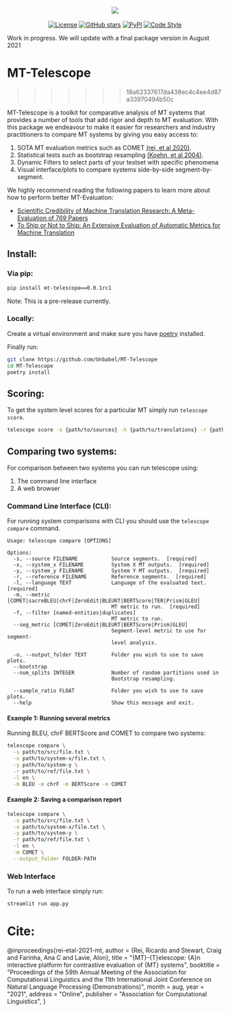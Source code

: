 <p align="center">
  <img src="https://user-images.githubusercontent.com/17256847/124762084-66212200-df2a-11eb-92ce-edbebfe9d4e2.jpg">
  <br />
  <br />
  <a href="https://github.com/Unbabel/MT-Telescope/blob/master/LICENSE"><img alt="License" src="https://img.shields.io/github/license/Unbabel/MT-Telescope" /></a>
  <a href="https://github.com/Unbabel/MT-Telescope/stargazers"><img alt="GitHub stars" src="https://img.shields.io/github/stars/Unbabel/MT-Telescope" /></a>
  <a href=""><img alt="PyPI" src="https://img.shields.io/pypi/v/mt-telescope" /></a>
  <a href="https://github.com/psf/black"><img alt="Code Style" src="https://img.shields.io/badge/code%20style-black-black" /></a>
</p>

Work in progress. We will update with a final package version in August 2021

# MT-Telescope
>>>>>>> 18a62337617da438ec4c4ee4d87a33970494b50c


MT-Telescope is a toolkit for comparative analysis of MT systems that provides a number of tools that add rigor and depth to MT evaluation. With this package we endeavour to make it easier for researchers and industry practitioners to compare MT systems by giving you easy access to:

1) SOTA MT evaluation metrics such as COMET  [(rei, et al 2020)](https://aclanthology.org/2020.emnlp-main.213/).
2) Statistical tests such as bootstrap resampling [(Koehn, et al 2004)](https://aclanthology.org/W04-3250/).
3) Dynamic Filters to select parts of your testset with specific phenomena
4) Visual interface/plots to compare systems side-by-side segment-by-segment.

We highly recommend reading the following papers to learn more about how to perform better MT-Evaluation:
- [Scientific Credibility of Machine Translation Research: A Meta-Evaluation of 769 Papers](https://arxiv.org/pdf/2106.15195.pdf)
- [To Ship or Not to Ship: An Extensive Evaluation of Automatic Metrics for Machine Translation](https://arxiv.org/pdf/2107.10821.pdf)


## Install:

### Via pip:

```bash
pip install mt-telescope==0.0.1rc1
```

Note: This is a pre-release currently.

### Locally:
Create a virtual environment and make sure you have [poetry](https://python-poetry.org/docs/#installation) installed.

Finally run:

```bash
git clone https://github.com/Unbabel/MT-Telescope
cd MT-Telescope
poetry install
```

## Scoring:

To get the system level scores for a particular MT simply run `telescope score`.

```bash
telescope score -s {path/to/sources} -h {path/to/translations} -r {path/to/references} -l {target_language} -m COMET -m chrF
```

## Comparing two systems:
For comparison between two systems you can run telescope using:
1. The command line interface
2. A web browser

### Command Line Interface (CLI):

For running system comparisons with CLI you should use the `telescope compare` command.

```
Usage: telescope compare [OPTIONS]

Options:
  -s, --source FILENAME           Source segments.  [required]
  -x, --system_x FILENAME         System X MT outputs.  [required]
  -y, --system_y FILENAME         System Y MT outputs.  [required]
  -r, --reference FILENAME        Reference segments.  [required]
  -l, --language TEXT             Language of the evaluated text.  [required]
  -m, --metric [COMET|sacreBLEU|chrF|ZeroEdit|BLEURT|BERTScore|TER|Prism|GLEU]
                                  MT metric to run.  [required]
  -f, --filter [named-entities|duplicates]
                                  MT metric to run.
  --seg_metric [COMET|ZeroEdit|BLEURT|BERTScore|Prism|GLEU]
                                  Segment-level metric to use for segment-
                                  level analysis.

  -o, --output_folder TEXT        Folder you wish to use to save plots.
  --bootstrap
  --num_splits INTEGER            Number of random partitions used in
                                  Bootstrap resampling.

  --sample_ratio FLOAT            Folder you wish to use to save plots.
  --help                          Show this message and exit.
```

#### Example 1: Running several metrics

Running BLEU, chrF BERTScore and COMET to compare two systems:

```bash
telescope compare \
  -s path/to/src/file.txt \
  -x path/to/system-x/file.txt \
  -y path/to/system-y \
  -r path/to/ref/file.txt \
  -l en \
  -m BLEU -m chrF -m BERTScore -m COMET
```

#### Example 2: Saving a comparison report

```bash
telescope compare \
  -s path/to/src/file.txt \
  -x path/to/system-x/file.txt \
  -y path/to/system-y \
  -r path/to/ref/file.txt \
  -l en \
  -m COMET \
  --output_folder FOLDER-PATH
```

### Web Interface

To run a web interface simply run:
```bash
streamlit run app.py
```


# Cite:

@inproceedings{rei-etal-2021-mt,
  author = {Rei, Ricardo  and  Stewart, Craig  and  Farinha, Ana C  and  Lavie, Alon},
    title = "{MT}-{T}elescope: {A}n interactive platform for contrastive evaluation of {MT} systems",
    booktitle = "Proceedings of the 59th Annual Meeting of the Association for Computational Linguistics and the 11th International Joint Conference on Natural Language Processing (Demonstrations)",
    month = aug,
    year = "2021",
    address = "Online",
    publisher = "Association for Computational Linguistics",
}
